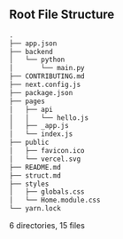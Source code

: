 ## Root File Structure

```.txt
.
├── app.json
├── backend
│   └── python
│       └── main.py
├── CONTRIBUTING.md
├── next.config.js
├── package.json
├── pages
│   ├── api
│   │   └── hello.js
│   ├── _app.js
│   └── index.js
├── public
│   ├── favicon.ico
│   └── vercel.svg
├── README.md
├── struct.md
├── styles
│   ├── globals.css
│   └── Home.module.css
└── yarn.lock
```

6 directories, 15 files
